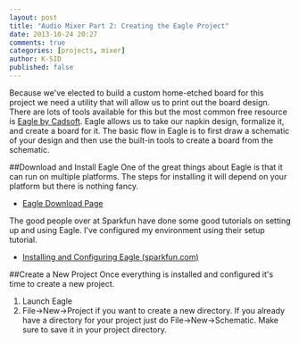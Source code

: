 ```yaml
---
layout: post
title: "Audio Mixer Part 2: Creating the Eagle Project"
date: 2013-10-24 20:27
comments: true
categories: [projects, mixer]
author: K-SID
published: false
---
```


Because we've elected to build a custom home-etched board for this project we need a utility that will allow us to print out the board design. There are lots of tools available for this but the most common free resource is [Eagle by Cadsoft][eagle]. Eagle allows us to take our napkin design, formalize it, and create a board for it. The basic flow in Eagle is to first draw a schematic of your design and then use the built-in tools to create a board from the schematic.

##Download and Install Eagle
One of the great things about Eagle is that it can run on multiple platforms. The steps for installing it will depend on your platform but there is nothing fancy.

  *  [Eagle Download Page][download_page]

The good people over at Sparkfun have done some good tutorials on setting up and using Eagle. I've configured my environment using their setup tutorial.

  *  [Installing and Configuring Eagle (sparkfun.com)][install_eagle]

##Create a New Project
Once everything is installed and configured it's time to create a new project.
  1. Launch Eagle
  2. File->New->Project if you want to create a new directory. If you already have a directory for your project just do File->New->Schematic. Make sure to save it in your project directory.


[eagle]: http://www.cadsoftusa.com/
[download_page]: http://www.cadsoftusa.com/download-eagle
[install_eagle]: https://learn.sparkfun.com/tutorials/how-to-install-and-setup-eagle/all
